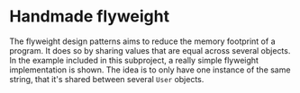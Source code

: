 # Handmade flyweight
The flyweight design patterns aims to reduce the memory footprint of a program. It does so by
sharing values that are equal across several objects. In the example included in this subproject,
a really simple flyweight implementation is shown. The idea is to only have one instance
of the same string, that it's shared between several `User` objects.
